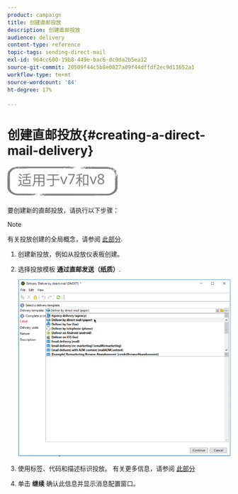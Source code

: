 ```yaml
---
product: campaign
title: 创建直邮投放
description: 创建直邮投放
audience: delivery
content-type: reference
topic-tags: sending-direct-mail
exl-id: 964cc600-19b8-449e-bac6-dc9da2b5ea12
source-git-commit: 20509f44c5b8e0827a09f44dffdf2ec9d11652a1
workflow-type: tm+mt
source-wordcount: '84'
ht-degree: 17%

---
```


# 创建直邮投放{#creating-a-direct-mail-delivery}

![](../../assets/common.svg)

要创建新的直邮投放，请执行以下步骤：

>[!NOTE]
>
>有关投放创建的全局概念，请参阅 [此部分](steps-about-delivery-creation-steps.md).

1. 创建新投放，例如从投放仪表板创建。
1. 选择投放模板 **通过直邮发送（纸质）**.

   ![](assets/direct_mail.png)

1. 使用标签、代码和描述标识投放。 有关更多信息，请参阅 [此部分](steps-create-and-identify-the-delivery.md#identifying-the-delivery)
1. 单击 **继续** 确认此信息并显示消息配置窗口。
